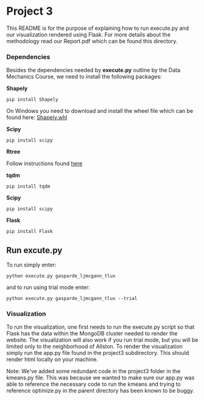 Project 3
================================================================================
This README is for the purpose of explaining how to run execute.py
and our visualization rendered using Flask. For more details about the
methodology read our Report.pdf which can be found this directory.

### Dependencies
Besides the dependencies needed by **execute.py** outline by the Data Mechanics Course, 
we need to install the following packages:

**Shapely**
```
pip install Shapely 
```
On Windows you need to download and install the wheel file which can be found here:  [Shapely.whl](http://www.lfd.uci.edu/~gohlke/pythonlibs/#shapely)

**Scipy**
````
pip install scipy
````

**Rtree**

Follow instructions found [here](http://toblerity.org/rtree/install.html#)

**tqdm**
````
pip install tqdm
````
**Scipy**
````
pip install scipy
````
**Flask**
````
pip install Flask
````
## Run excute.py
To run simply enter:
```
python execute.py gasparde_ljmcgann_tlux
```
and to run using trial mode enter:
```
python execute.py gasparde_ljmcgann_tlux --trial
```
### Visualization
To run the visualization, one first needs to run the
execute.py script so that Flask has the data within
the MongoDB cluster needed to render the website. The
visualization will also work if you run trial mode, but
you will be limited only to the neighborhood of Allston.
To render the visualization simply run the app.py file found in the project3 
subdirectory. This should render html locally on your machine.

Note: We've added some redundant code in the project3 folder in the 
kmeans.py file. This was because we wanted to make sure
our app.py was able to reference the necessary
code to run the kmeans and trying to reference
optimize.py in the parent directory has been known to
be buggy.